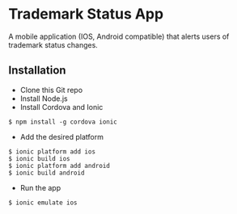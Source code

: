 Trademark Status App
=====================

A mobile application (IOS, Android compatible) that alerts users of trademark status changes. 

## Installation

* Clone this Git repo
* Install Node.js
* Install Cordova and Ionic
```
$ npm install -g cordova ionic
```
* Add the desired platform
```
$ ionic platform add ios
$ ionic build ios
$ ionic platform add android
$ ionic build android
```
* Run the app
```
$ ionic emulate ios
```
